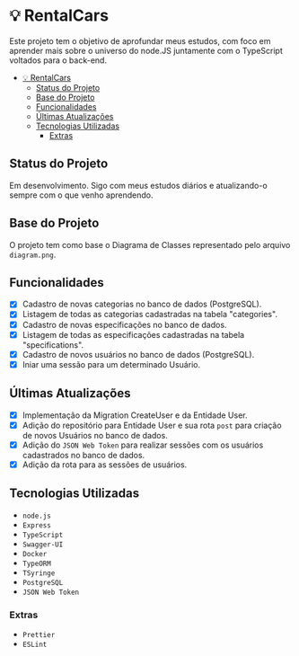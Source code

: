# 💡 RentalCars

Este projeto tem o objetivo de aprofundar meus estudos, com foco em aprender mais sobre o universo do node.JS juntamente com o TypeScript voltados para o back-end.

<!-- # Tópicos -->

- [💡 RentalCars](#-rentalcars)
  - [Status do Projeto](#status-do-projeto)
  - [Base do Projeto](#base-do-projeto)
  - [Funcionalidades](#funcionalidades)
  - [Últimas Atualizações](#últimas-atualizações)
  - [Tecnologias Utilizadas](#tecnologias-utilizadas)
    - [Extras](#extras)

## Status do Projeto

Em desenvolvimento. Sigo com meus estudos diários e atualizando-o sempre com o que venho aprendendo.

## Base do Projeto

O projeto tem como base o Diagrama de Classes representado pelo arquivo `diagram.png`.

## Funcionalidades

- [x] Cadastro de novas categorias no banco de dados (PostgreSQL).
- [x] Listagem de todas as categorias cadastradas na tabela "categories".
- [x] Cadastro de novas especificações no banco de dados.
- [x] Listagem de todas as especificações cadastradas na tabela "specifications".
- [x] Cadastro de novos usuários no banco de dados (PostgreSQL).
- [x] Iniar uma sessão para um determinado Usuário.

## Últimas Atualizações

- [x] Implementação da Migration CreateUser e da Entidade User.
- [x] Adição do repositório para Entidade User e sua rota `post` para criação de novos Usuários no banco de dados.
- [x] Adição do `JSON Web Token` para realizar sessões com os usuários cadastrados no banco de dados.
- [x] Adição da rota para as sessões de usuários.

## Tecnologias Utilizadas

- `node.js`
- `Express`
- `TypeScript`
- `Swagger-UI`
- `Docker`
- `TypeORM`
- `TSyringe`
- `PostgreSQL`
- `JSON Web Token`

### Extras

- `Prettier`
- `ESLint`
